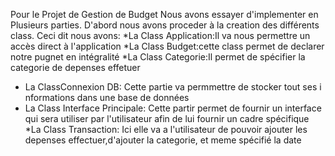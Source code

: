 Pour le Projet de Gestion de Budget Nous avons essayer d'implementer en Plusieurs parties.
D'abord nous avons proceder à la creation des différents class. Ceci dit nous avons:
*La Class Application:Il va nous permettre un accès direct à l'application
*La Class Budget:cette class permet de declarer notre pugnet en intégralité
*La Class Categorie:Il permet de spécifier la categorie de depenses effetuer
*  La ClassConnexion DB: Cette partie va permmettre de stocker tout ses i nformations dans une base de données
* La Class Interface Principale: Cette partir permet de fournir un interface qui sera utiliser par l'utilisateur afin de lui fournir un cadre spécifique
*La Class Transaction: Ici elle va a l'utilisateur de pouvoir ajouter les depenses effectuer,d'ajouter la categorie, et meme spécifié la date
